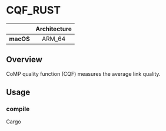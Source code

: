
# CQF_RUST
| | **Architecture** |
|---|:---:|
| **macOS**        | ARM_64 |

## Overview
CoMP quality function (CQF) measures the average link quality.

## Usage
### compile
Cargo
